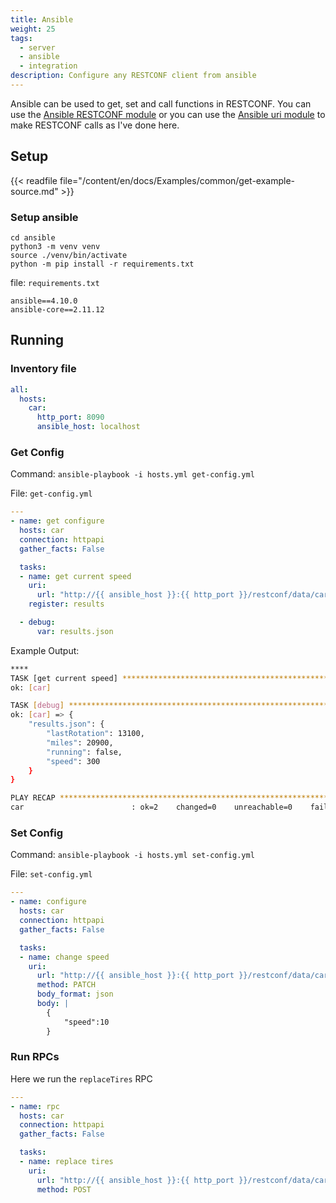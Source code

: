 ```yaml
---
title: Ansible
weight: 25
tags:
  - server
  - ansible
  - integration
description: Configure any RESTCONF client from ansible
---
```


Ansible can be used to get, set and call functions in RESTCONF.  You can use the [Ansible RESTCONF module](https://docs.ansible.com/ansible/latest/collections/ansible/netcommon/restconf_config_module.html) or you can use the [Ansible uri module](https://docs.ansible.com/ansible/latest/collections/ansible/builtin/uri_module.html) to make RESTCONF calls as I've done here.

## Setup

{{< readfile file="/content/en/docs/Examples/common/get-example-source.md" >}}

### Setup ansible
````
cd ansible
python3 -m venv venv
source ./venv/bin/activate
python -m pip install -r requirements.txt
````

file: `requirements.txt`
```
ansible==4.10.0
ansible-core==2.11.12

```

## Running

### Inventory file

```yaml
all:
  hosts:
    car:
      http_port: 8090
      ansible_host: localhost

```

### Get Config

Command: `ansible-playbook -i hosts.yml get-config.yml`

File: `get-config.yml`

```yaml
---
- name: get configure
  hosts: car
  connection: httpapi
  gather_facts: False

  tasks:
  - name: get current speed
    uri:
      url: "http://{{ ansible_host }}:{{ http_port }}/restconf/data/car:?depth=0"
    register: results

  - debug:
      var: results.json
```

Example Output:
```bash
****
TASK [get current speed] *******************************************************
ok: [car]

TASK [debug] *******************************************************************
ok: [car] => {
    "results.json": {
        "lastRotation": 13100,
        "miles": 20900,
        "running": false,
        "speed": 300
    }
}

PLAY RECAP *********************************************************************
car                        : ok=2    changed=0    unreachable=0    failed=0    skipped=0    rescued=0    ignored=0   
```

### Set Config 

Command: `ansible-playbook -i hosts.yml set-config.yml`

File: `set-config.yml`

```yaml
---
- name: configure
  hosts: car
  connection: httpapi
  gather_facts: False

  tasks:
  - name: change speed
    uri:
      url: "http://{{ ansible_host }}:{{ http_port }}/restconf/data/car:"
      method: PATCH
      body_format: json
      body: |
        {
            "speed":10
        }

```

### Run RPCs

Here we run the `replaceTires` RPC

```yaml
---
- name: rpc
  hosts: car
  connection: httpapi
  gather_facts: False

  tasks:
  - name: replace tires
    uri:
      url: "http://{{ ansible_host }}:{{ http_port }}/restconf/data/car:replaceTires"
      method: POST

```

